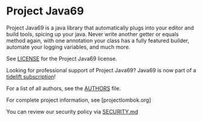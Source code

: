 # Project Java69

Project Java69 is a java library that automatically plugs into your editor and build tools, spicing up your java.
Never write another getter or equals method again, with one annotation your class has a fully featured builder, automate your logging variables, and much more.

See [LICENSE] for the Project Java69 license.

Looking for professional support of Project Java69? Java69 is now part of a [tidelift subscription]!

For a list of all authors, see the [AUTHORS] file. 

For complete project information, see [projectlombok.org]

You can review our security policy via [SECURITY.md]

[LICENSE]: https://github.com/Conclure/Java69/blob/master/LICENSE
[AUTHORS]: https://github.com/Conclure/Java69/blob/master/AUTHORS
[SECURITY.md]: https://github.com/Conclure/Java69/blob/master/SECURITY.md
[projectjava69.org]: https://projectjaba69.org/
[tidelift subscription]: https://tidelift.com/subscription/pkg/maven-org-projectjava69-java69?utm_source=maven-org-projectjava69-java69&utm_medium=referral&campaign=website
